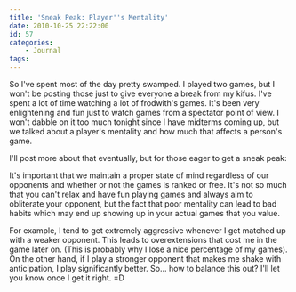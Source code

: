 ```yaml
---
title: 'Sneak Peak: Player''s Mentality'
date: 2010-10-25 22:22:00
id: 57
categories:
	- Journal
tags:
---
```


So I've spent most of the day pretty swamped. I played two games, but I won't be posting those just to give everyone a break from my kifus. I've spent a lot of time watching a lot of frodwith's games. It's been very enlightening and fun just to watch games from a spectator point of view. I won't dabble on it too much tonight since I have midterms coming up, but we talked about a player's mentality and how much that affects a person's game.

I'll post more about that eventually, but for those eager to get a sneak peak:

It's important that we maintain a proper state of mind regardless of our opponents and whether or not the games is ranked or free. It's not so much that you can't relax and have fun playing games and always aim to obliterate your opponent, but the fact that poor mentality can lead to bad habits which may end up showing up in your actual games that you value.

For example, I tend to get extremely aggressive whenever I get matched up with a weaker opponent. This leads to overextensions that cost me in the game later on. (This is probably why I lose a nice percentage of my games). On the other hand, if I play a stronger opponent that makes me shake with anticipation, I play significantly better. So... how to balance this out? I'll let you know once I get it right. =D